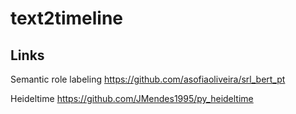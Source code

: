 # text2timeline


## Links
Semantic role labeling 
    https://github.com/asofiaoliveira/srl_bert_pt

Heideltime
    https://github.com/JMendes1995/py_heideltime
